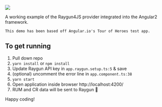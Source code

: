 ![](https://assets-global.website-files.com/5e2701b416b6d176f5007781/6344bbf42c1388b9f34a5c6f_logo-colour-stylised-2.svg)

A working example of the Raygun4JS provider integrated into the Angular2 framework.

```EBNF
This demo has been based off Angular.io's Tour of Heroes test app.
```

## To get running
1. Pull down repo
2. `yarn install` or `npm install`
3. Update Raygun API key in `app.raygun.setup.ts:5` & save
4. (optional) uncomment the error line in `app.component.ts:38`
4. `yarn start`
5. Open application inside browser http://localhost:4200/
6. RUM and CR data will be sent to Raygun 🎉

Happy coding!